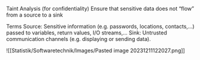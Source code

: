 Taint Analysis (for confidentiality) Ensure that sensitive data does not “flow” from a source to a sink 

Terms Source: Sensitive information (e.g. passwords, locations, contacts,...) passed to variables, return values, I/O streams,… Sink: Untrusted communication channels (e.g. displaying or sending data).

![[Statistik/Softwaretechnik/Images/Pasted image 20231211122027.png]]

